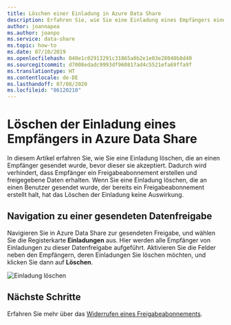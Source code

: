 ```yaml
---
title: Löschen einer Einladung in Azure Data Share
description: Erfahren Sie, wie Sie eine Einladung eines Empfängers einer Datenfreigabe in Azure Data Share löschen.
author: joannapea
ms.author: joanpo
ms.service: data-share
ms.topic: how-to
ms.date: 07/10/2019
ms.openlocfilehash: 040e1c02913291c31865a0b2e1e03e28040b8d40
ms.sourcegitcommit: d7008edadc9993df960817ad4c5521efa69ffa9f
ms.translationtype: HT
ms.contentlocale: de-DE
ms.lasthandoff: 07/08/2020
ms.locfileid: "86120210"
---
```

# <a name="how-to-delete-an-invitation-to-a-recipient-in-azure-data-share"></a>Löschen der Einladung eines Empfängers in Azure Data Share

In diesem Artikel erfahren Sie, wie Sie eine Einladung löschen, die an einen Empfänger gesendet wurde, bevor dieser sie akzeptiert. Dadurch wird verhindert, dass Empfänger ein Freigabeabonnement erstellen und freigegebene Daten erhalten. Wenn Sie eine Einladung löschen, die an einen Benutzer gesendet wurde, der bereits ein Freigabeabonnement erstellt halt, hat das Löschen der Einladung keine Auswirkung.

## <a name="navigate-to-a-sent-data-share"></a>Navigation zu einer gesendeten Datenfreigabe

Navigieren Sie in Azure Data Share zur gesendeten Freigabe, und wählen Sie die Registerkarte **Einladungen** aus. Hier werden alle Empfänger von Einladungen zu dieser Datenfreigabe aufgeführt. Aktivieren Sie die Felder neben den Empfängern, deren Einladungen Sie löschen möchten, und klicken Sie dann auf **Löschen**.

![Einladung löschen](./media/how-to/how-to-delete-invitation/delete-invitation.png)

## <a name="next-steps"></a>Nächste Schritte
Erfahren Sie mehr über das [Widerrufen eines Freigabeabonnements](how-to-revoke-share-subscription.md).
